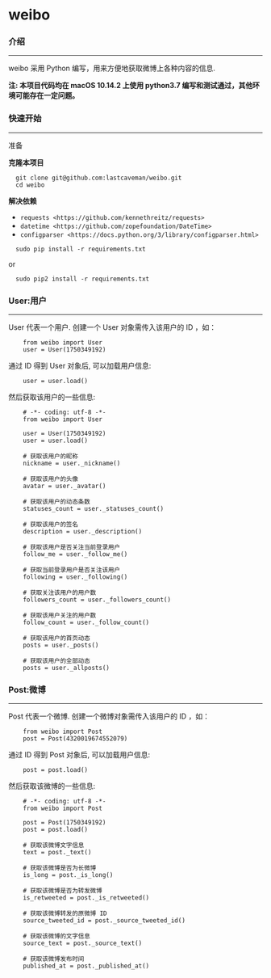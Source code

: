 # weibo

### 介绍 ###
----

weibo 采用 Python 编写，用来方便地获取微博上各种内容的信息.

**注: 本项目代码均在 macOS 10.14.2 上使用 python3.7 编写和测试通过，其他环境可能存在一定问题。**

### 快速开始 ###
---------

准备

**克隆本项目**
```
  git clone git@github.com:lastcaveman/weibo.git
  cd weibo
```

**解决依赖**

* `requests <https://github.com/kennethreitz/requests>`
* `datetime <https://github.com/zopefoundation/DateTime>`
* `configparser <https://docs.python.org/3/library/configparser.html>`


```
  sudo pip install -r requirements.txt
```

or

```
  sudo pip2 install -r requirements.txt
```

### User:用户 ###
---------
User 代表一个用户. 创建一个 User 对象需传入该用户的 ID ，如：

```
    from weibo import User
    user = User(1750349192)
```

通过 ID 得到 User 对象后, 可以加载用户信息:
```
    user = user.load()
```
然后获取该用户的一些信息:

```
    # -*- coding: utf-8 -*-
    from weibo import User
    
    user = User(1750349192)
    user = user.load()

    # 获取该用户的昵称
    nickname = user._nickname()
    
    # 获取该用户的头像
    avatar = user._avatar()
    
    # 获取该用户的动态条数
    statuses_count = user._statuses_count()
    
    # 获取该用户的签名
    description = user._description()
    
    # 获取该用户是否关注当前登录用户
    follow_me = user._follow_me()
    
    # 获取当前登录用户是否关注该用户
    following = user._following()
    
    # 获取关注该用户的用户数
    followers_count = user._followers_count()
    
    # 获取该用户关注的用户数
    follow_count = user._follow_count()
    
    # 获取该用户的首页动态
    posts = user._posts()
    
    # 获取该用户的全部动态
    posts = user._allposts()
```

### Post:微博 ###
---------
Post 代表一个微博. 创建一个微博对象需传入该用户的 ID ，如：

```
    from weibo import Post
    post = Post(4320019674552079)
```

通过 ID 得到 Post 对象后, 可以加载用户信息:
```
    post = post.load()
```
然后获取该微博的一些信息:

```
    # -*- coding: utf-8 -*-
    from weibo import Post
    
    post = Post(1750349192)
    post = post.load()

    # 获取该微博文字信息
    text = post._text()
    
    # 获取该微博是否为长微博
    is_long = post._is_long()
    
    # 获取该微博是否为转发微博
    is_retweeted = post._is_retweeted()
    
    # 获取该微博转发的原微博 ID
    source_tweeted_id = post._source_tweeted_id()
    
    # 获取该微博的文字信息
    source_text = post._source_text()
    
    # 获取该微博发布时间
    published_at = post._published_at()

```